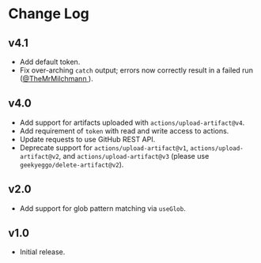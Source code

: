 <!--

## {version}

🚨 Break
✨ Add
🐞 Fix
♻️ Update

-->

# Change Log

## v4.1

-   Add default token.
-   Fix over-arching `catch` output; errors now correctly result in a failed run ([@TheMrMilchmann ](https://github.com/TheMrMilchmann)).

## v4.0

-   Add support for artifacts uploaded with `actions/upload-artifact@v4`.
-   Add requirement of `token` with read and write access to actions.
-   Update requests to use GitHub REST API.
-   Deprecate support for `actions/upload-artifact@v1`, `actions/upload-artifact@v2`, and `actions/upload-artifact@v3` (please use `geekyeggo/delete-artifact@v2`).

## v2.0

-   Add support for glob pattern matching via `useGlob`.

## v1.0

-   Initial release.
